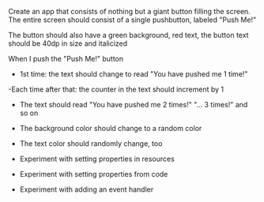 Create an app that consists of nothing but a giant button filling the screen. The entire screen should consist of a single pushbutton, labeled "Push Me!"

The button should also have a green background, red text, the button text should be 40dp in size and italicized

When I push the "Push Me!" button

- 1st time: the text should change to read "You have pushed me 1 time!"

-Each time after that: the counter in the text should increment by 1

- The text should read "You have pushed me 2 times!" "... 3 times!" and so on

- The background color should change to a random color

- The text color should randomly change, too

- Experiment with setting properties in resources

- Experiment with setting properties from code

- Experiment with adding an event handler

